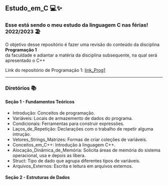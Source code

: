 ## Estudo_em_C 💻✨

### Esse está sendo o meu estudo da linguagem C nas férias! 2022/2023 🏖 <br>

O objetivo desse repositório é fazer uma revisão do conteúdo da disciplina **Programação 1** <br>
da faculdade e adiantar a matéria da disciplina subsequente, na qual será apresentado o C++

Link do repositório de Programação 1: [link_Prog1](https://github.com/luizakuze/Prog1)

---

### Diretórios 📚

#### Seção 1 - Fundamentos Teóricos
 
- Introdução: Conceitos de programação.
- Variáveis: Locais de armazemento de dados do programa.
- Condicionais: Ferramentas para construir expressões.
- Laços_de_Repetição: Declarações com o trabalho de repetir alguma intrução.
- Vetores_Strings_Matrizes: Formas de criar coleções de variáveis.
- Conceitos_em_C++: Introdução à linguagem C++.
- Alocação_Dinâmica_de_Memória: Solicita áreas de memória do sistema operacional, usa e depois as libera.
- Struct: Tipo de dado que agrupa diferentes tipos de variáveis.
- Arquivos_Externos: Escrita e leitura em arquivos externos.

#### Seção 2 - Estruturas de Dados
